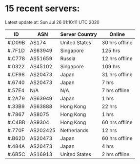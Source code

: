 # 15 recent servers:

Latest update at: Sun Jul 26 01:10:11 UTC 2020

| ID | ASN | Server Country | Online |
| -- | --- | -------------- | ------ |
| #.D09B | AS174 | United States | 30 hrs offline |
| #.7F1D | AS63949 | Singapore | 125 hrs |
| #.C778 | AS51659 | Russia | 12 hrs offline |
| #.0322 | AS45102 | Singapore | 109 hrs |
| #.CF98 | AS20473 | Japan | 31 hrs offline |
| #.6740 | AS20473 | Japan | 7 hrs |
| #.57E4 | N/A | N/A | 7 hrs offline |
| #.2A79 | AS63949 | Japan | 1 hrs |
| #.33B9 | AS63888 | Hong Kong | 22 hrs |
| #.7867 | AS8075 | Hong Kong | 1 hrs |
| #.C4BB | AS9304 | Hong Kong | 60 hrs offline |
| #.770F | AS202425 | Netherlands | 12 hrs |
| #.B62D | AS20473 | Japan | 60 hrs offline |
| #.484A | AS20473 | Japan | 4 hrs |
| #.6B5C | AS16913 | United States | 2 hrs offline |

